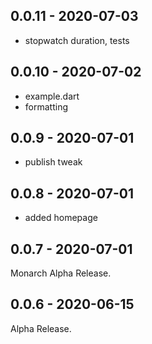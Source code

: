 ## 0.0.11 - 2020-07-03
- stopwatch duration, tests

## 0.0.10 - 2020-07-02
- example.dart
- formatting

## 0.0.9 - 2020-07-01
- publish tweak

## 0.0.8 - 2020-07-01
- added homepage

## 0.0.7 - 2020-07-01
Monarch Alpha Release.

## 0.0.6 - 2020-06-15
Alpha Release.
